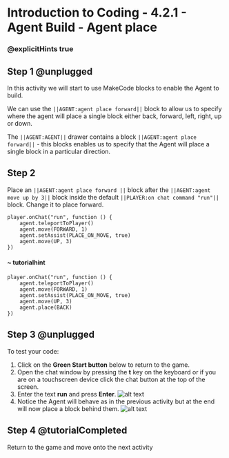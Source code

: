 # Introduction to Coding - 4.2.1 - Agent Build - Agent place

### @explicitHints true

## Step 1 @unplugged
In this activity we will start to use MakeCode blocks to enable the Agent to build.

We can use the ``||AGENT:agent place forward||`` block to allow us to specify where the agent will place a single block either back, forward, left, right, up or down.

The ``||AGENT:AGENT||`` drawer contains a block ``||AGENT:agent place forward||`` - this blocks enables us to specify that the Agent will place a single block in a particular direction.

## Step 2
Place an ``||AGENT:agent place forward ||`` block after the ``||AGENT:agent move up by 3||`` block inside the default ``||PLAYER:on chat command "run"||`` block. 
Change it to place forward.
```template
player.onChat("run", function () {
    agent.teleportToPlayer()
    agent.move(FORWARD, 1)
    agent.setAssist(PLACE_ON_MOVE, true)
	agent.move(UP, 3)
})
```
#### ~ tutorialhint
```blocks
player.onChat("run", function () {
    agent.teleportToPlayer()
    agent.move(FORWARD, 1)
    agent.setAssist(PLACE_ON_MOVE, true)
	agent.move(UP, 3)
	agent.place(BACK)
})
```

## Step 3 @unplugged
To test your code:
1. Click on the **Green Start button** below to return to the game.
2. Open the chat window by pressing the **t** key on the keyboard or if you are on a touchscreen device click the chat button at the top of the screen.
3. Enter the text **run** and press **Enter**.
![alt text](https://introduction.codingcredentials.com/Lesson4/4.2.1/images/1.jpg?raw=true "Run")
4. Notice the Agent will behave as in the previous activity but at the end will now place a block behind them.
![alt text](https://introduction.codingcredentials.com/Lesson4/4.2.1/images/2.jpg?raw=true "Run")

## Step 4 @tutorialCompleted
Return to the game and move onto the next activity

